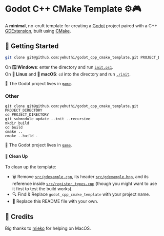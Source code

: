 # Godot C++ CMake Template ⚙️🎮

A **minimal**, no-cruft template for creating a [Godot](https://godotengine.org/) project paired with a C++ [GDExtension](https://docs.godotengine.org/en/stable/tutorials/scripting/gdextension/index.html), built using [CMake](https://cmake.org/).

## 🚀 Getting Started

```sh
git clone git@github.com:yehuthi/godot_cpp_cmake_template.git PROJECT_DIRECTORY
```
On **🪟 Windows**: enter the directory and run [`init.ps1`](init.ps1).  
On **🐧 Linux** and **🍎 macOS**: `cd` into the directory and run [`./init`](./init).

📁 The Godot project lives in  [`game`](./game/).

### Other

```shell
git clone git@github.com:yehuthi/godot_cpp_cmake_template.git PROJECT_DIRECTORY
cd PROJECT_DIRECTORY
git submodule update --init --recursive
mkdir build
cd build
cmake ..
cmake --build .
```

📁 The Godot project lives in  [`game`](./game/).

#### 🧹 Clean Up

To clean up the template:
- 🗑️ Remove [`src/gdexample.cpp`](./src/gdexample.cpp), its header [`src/gdexample.hpp`](./src/gdexample.hpp), and its reference inside [`src/register_types.cpp`](./src/register_types.cpp) (though you might want to use it first to test the build works).
- 🔍 Find & Replace `godot_cpp_cmake_template` with your project name.
- 📝 Replace this README file with your own.

## 🙏 Credits

Big thanks to [mieko](https://github.com/mieko) for helping on MacOS.
